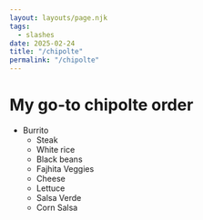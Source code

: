 ```yaml
---
layout: layouts/page.njk
tags:
  - slashes
date: 2025-02-24
title: "/chipolte"
permalink: "/chipolte"
---
```


# My go-to chipolte order

- Burrito
  - Steak
  - White rice
  - Black beans
  - Fajhita Veggies
  - Cheese
  - Lettuce
  - Salsa Verde
  - Corn Salsa